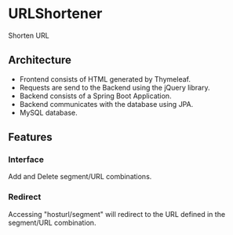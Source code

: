 # URLShortener
Shorten URL

## Architecture
- Frontend consists of HTML generated by Thymeleaf.
- Requests are send to the Backend using the jQuery library.
- Backend consists of a Spring Boot Application.
- Backend communicates with the database using JPA.
- MySQL database.

## Features
### Interface
Add and Delete segment/URL combinations.

### Redirect
Accessing "hosturl/segment" will redirect to the URL defined in the segment/URL combination.
